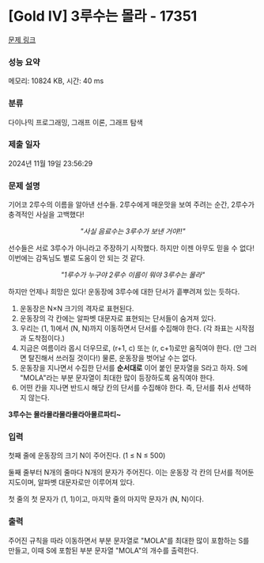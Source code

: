 # [Gold IV] 3루수는 몰라 - 17351 

[문제 링크](https://www.acmicpc.net/problem/17351) 

### 성능 요약

메모리: 10824 KB, 시간: 40 ms

### 분류

다이나믹 프로그래밍, 그래프 이론, 그래프 탐색

### 제출 일자

2024년 11월 19일 23:56:29

### 문제 설명

<p>기어코 2루수의 이름을 알아낸 선수들. 2루수에게 매운맛을 보여 주려는 순간, 2루수가 충격적인 사실을 고백했다!</p>

<p style="text-align: center;"><em>"사실 음료수는 3루수가 보낸 거야!!"</em></p>

<p>선수들은 서로 3루수가 아니라고 주장하기 시작했다. 하지만 이젠 아무도 믿을 수 없다! 이번에는 감독님도 별로 도움이 안 되는 것 같다.</p>

<p style="text-align: center;"><em>"1루수가 누구야 2루수 이름이 뭐야 3루수는 몰라"</em></p>

<p>하지만 언제나 희망은 있다! 운동장에 3루수에 대한 단서가 흩뿌려져 있는 듯하다.</p>

<ol>
	<li>운동장은 N×N 크기의 격자로 표현된다.</li>
	<li>운동장의 각 칸에는 알파벳 대문자로 표현되는 단서들이 숨겨져 있다.</li>
	<li>우리는 (1, 1)에서 (N, N)까지 이동하면서 단서를 수집해야 한다. (각 좌표는 시작점과 도착점이다.)</li>
	<li>지금은 여름이라 몹시 더우므로, (r+1, c) 또는 (r, c+1)로만 움직여야 한다. (안 그러면 탈진해서 쓰러질 것이다!) 물론, 운동장을 벗어날 수는 없다.</li>
	<li>운동장을 지나면서 수집한 단서를 <strong>순서대로</strong> 이어 붙인 문자열을 S라고 하자. S에 "MOLA"라는 부분 문자열이 최대한 많이 등장하도록 움직여야 한다.</li>
	<li>어떤 칸을 지나면 반드시 해당 칸의 단서를 수집해야 한다. 즉, 단서를 취사 선택하지 않는다.</li>
</ol>

<p><strong>3루수는 몰라몰라몰라몰라아몰르파티~</strong></p>

### 입력 

 <p>첫째 줄에 운동장의 크기 N이 주어진다. (1 ≤ N ≤ 500)</p>

<p>둘째 줄부터 N개의 줄마다 N개의 문자가 주어진다. 이는 운동장 각 칸의 단서를 적어둔 지도이며, 알파벳 대문자로만 이루어져 있다.</p>

<p>첫 줄의 첫 문자가 (1, 1)이고, 마지막 줄의 마지막 문자가 (N, N)이다.</p>

### 출력 

 <p>주어진 규칙을 따라 이동하면서 부분 문자열로 "MOLA"를 최대한 많이 포함하는 S를 만들고, 이때 S에 포함된 부분 문자열 "MOLA"의 개수를 출력한다.</p>

